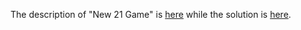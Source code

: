The description of "New 21 Game" is [here](https://leetcode.com/problems/new-21-game/description/) while the solution is [here](https://github.com/aurimas13/Solutions-To-Problems/blob/main/LeetCode/Java%20Solutions/New%2021%20Game/new.java).